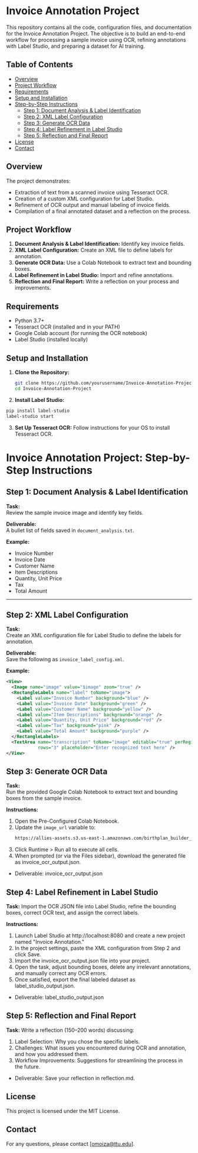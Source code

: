 # Invoice Annotation Project

This repository contains all the code, configuration files, and documentation for the Invoice Annotation Project. The objective is to build an end-to-end workflow for processing a sample invoice using OCR, refining annotations with Label Studio, and preparing a dataset for AI training.

## Table of Contents
- [Overview](#overview)
- [Project Workflow](#project-workflow)
- [Requirements](#requirements)
- [Setup and Installation](#setup-and-installation)
- [Step-by-Step Instructions](#step-by-step-instructions)
  - [Step 1: Document Analysis & Label Identification](#step-1-document-analysis--label-identification)
  - [Step 2: XML Label Configuration](#step-2-xml-label-configuration)
  - [Step 3: Generate OCR Data](#step-3-generate-ocr-data)
  - [Step 4: Label Refinement in Label Studio](#step-4-label-refinement-in-label-studio)
  - [Step 5: Reflection and Final Report](#step-5-reflection-and-final-report)
- [License](#license)
- [Contact](#contact)

## Overview

The project demonstrates:
- Extraction of text from a scanned invoice using Tesseract OCR.
- Creation of a custom XML configuration for Label Studio.
- Refinement of OCR output and manual labeling of invoice fields.
- Compilation of a final annotated dataset and a reflection on the process.

## Project Workflow

1. **Document Analysis & Label Identification:** Identify key invoice fields.
2. **XML Label Configuration:** Create an XML file to define labels for annotation.
3. **Generate OCR Data:** Use a Colab Notebook to extract text and bounding boxes.
4. **Label Refinement in Label Studio:** Import and refine annotations.
5. **Reflection and Final Report:** Write a reflection on your process and improvements.

## Requirements

- Python 3.7+  
- Tesseract OCR (installed and in your PATH)  
- Google Colab account (for running the OCR notebook)  
- Label Studio (installed locally)

## Setup and Installation

1. **Clone the Repository:**
   ```bash
   git clone https://github.com/yourusername/Invoice-Annotation-Project.git
   cd Invoice-Annotation-Project

2. **Install Label Studio:**
```bash
pip install label-studio
label-studio start
```
3. **Set Up Tesseract OCR:**
Follow instructions for your OS to install Tesseract OCR.

# Invoice Annotation Project: Step-by-Step Instructions

## Step 1: Document Analysis & Label Identification
**Task:**  
Review the sample invoice image and identify key fields.

**Deliverable:**  
A bullet list of fields saved in `document_analysis.txt`.

**Example:**
- Invoice Number
- Invoice Date
- Customer Name
- Item Descriptions
- Quantity, Unit Price
- Tax
- Total Amount


---

## Step 2: XML Label Configuration
**Task:**  
Create an XML configuration file for Label Studio to define the labels for annotation.

**Deliverable:**  
Save the following as `invoice_label_config.xml`.

**Example:**
```xml
<View>
  <Image name="image" value="$image" zoom="true" />
  <RectangleLabels name="label" toName="image">
    <Label value="Invoice Number" background="blue" />
    <Label value="Invoice Date" background="green" />
    <Label value="Customer Name" background="yellow" />
    <Label value="Item Descriptions" background="orange" />
    <Label value="Quantity, Unit Price" background="red" />
    <Label value="Tax" background="pink" />
    <Label value="Total Amount" background="purple" />
  </RectangleLabels>
  <TextArea name="transcription" toName="image" editable="true" perRegion="true"
            rows="3" placeholder="Enter recognized text here" />
</View>
```
## Step 3: Generate OCR Data

**Task:**  
Run the provided Google Colab Notebook to extract text and bounding boxes from the sample invoice.

**Instructions:**  
1. Open the Pre-Configured Colab Notebook.  
2. Update the `image_url` variable to:
   ```bash
   https://allies-assets.s3.us-east-1.amazonaws.com/birthplan_builder_assets/extra_images/invoice_sample.png
3. Click Runtime > Run all to execute all cells.
4. When prompted (or via the Files sidebar), download the generated file as invoice_ocr_output.json.
- Deliverable:
invoice_ocr_output.json

## Step 4: Label Refinement in Label Studio

**Task:**
Import the OCR JSON file into Label Studio, refine the bounding boxes, correct OCR text, and assign the correct labels.

**Instructions:**
1. Launch Label Studio at http://localhost:8080 and create a new project named "Invoice Annotation."
2. In the project settings, paste the XML configuration from Step 2 and click Save.
3. Import the invoice_ocr_output.json file into your project.
4. Open the task, adjust bounding boxes, delete any irrelevant annotations, and manually correct any OCR errors.
5. Once satisfied, export the final labeled dataset as label_studio_output.json.
- Deliverable:
label_studio_output.json

## Step 5: Reflection and Final Report

**Task:**
Write a reflection (150–200 words) discussing:

1. Label Selection: Why you chose the specific labels.
2. Challenges: What issues you encountered during OCR and annotation, and how you addressed them.
3. Workflow Improvements: Suggestions for streamlining the process in the future.
- Deliverable:
Save your reflection in reflection.md.

## License
This project is licensed under the MIT License.

## Contact
For any questions, please contact [omoiza@ttu.edu].
